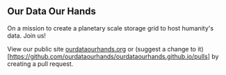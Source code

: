 ## Our Data Our Hands

On a mission to create a planetary scale storage grid to host humanity's data. Join us!

View our public site [ourdataourhands.org](https://ourdataourhands.org/) or (suggest a change to it)[https://github.com/ourdataourhands/ourdataourhands.github.io/pulls] by creating a pull request.
